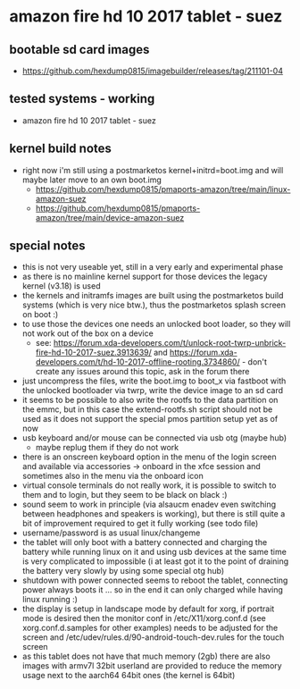 # amazon fire hd 10 2017 tablet - suez

## bootable sd card images

- https://github.com/hexdump0815/imagebuilder/releases/tag/211101-04

## tested systems - working

- amazon fire hd 10 2017 tablet - suez

## kernel build notes

- right now i'm still using a postmarketos kernel+initrd=boot.img and will maybe later move to an own boot.img
  - https://github.com/hexdump0815/pmaports-amazon/tree/main/linux-amazon-suez
  - https://github.com/hexdump0815/pmaports-amazon/tree/main/device-amazon-suez

## special notes

- this is not very useable yet, still in a very early and experimental phase
- as there is no mainline kernel support for those devices the legacy kernel (v3.18) is used
- the kernels and initramfs images are built using the postmarketos build systems (which is very nice btw.), thus the postmarketos splash screen on boot :)
- to use those the devices one needs an unlocked boot loader, so they will not work out of the box on a device
  - see: https://forum.xda-developers.com/t/unlock-root-twrp-unbrick-fire-hd-10-2017-suez.3913639/ and https://forum.xda-developers.com/t/hd-10-2017-offline-rooting.3734860/ - don't create any issues around this topic, ask in the forum there
- just uncompress the files, write the boot.img to boot_x via fastboot with the unlocked bootloader via twrp, write the device image to an sd card
- it seems to be possible to also write the rootfs to the data partition on the emmc, but in this case the extend-rootfs.sh script should not be used as it does not support the special pmos partition setup yet as of now
- usb keyboard and/or mouse can be connected via usb otg (maybe hub)
  - maybe replug them if they do not work
- there is an onscreen keyboard option in the menu of the login screen and available via accessories -> onboard in the xfce session and sometimes also in the menu via the onboard icon
- virtual console terminals do not really work, it is possible to switch to them and to login, but they seem to be black on black :)
- sound seem to work in principle (via alsaucm enadev even switching between headphones and speakers is working), but there is still quite a bit of improvement required to get it fully working (see todo file)
- username/password is as usual linux/changeme
- the tablet will only boot with a battery connected and charging the battery while running linux on it and using usb devices at the same time is very complicated to impossible (i at least got it to the point of draining the battery very slowly by using some special otg hub)
- shutdown with power connected seems to reboot the tablet, connecting power always boots it ... so in the end it can only charged while having linux running :)
- the display is setup in landscape mode by default for xorg, if portrait mode is desired then the monitor conf in /etc/X11/xorg.conf.d (see xorg.conf.d.samples for other examples) needs to be adjusted for the screen and /etc/udev/rules.d/90-android-touch-dev.rules for the touch screen
- as this tablet does not have that much memory (2gb) there are also images with armv7l 32bit userland are provided to reduce the memory usage next to the aarch64 64bit ones (the kernel is 64bit)
